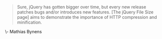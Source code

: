 > Sure, jQuery has gotten bigger over time, but every new release patches bugs and/or introduces new features. [The jQuery File Size page] aims to demonstrate the importance of HTTP compression and minification.

<span class="caption">
\- Mathias Bynens
</span>
